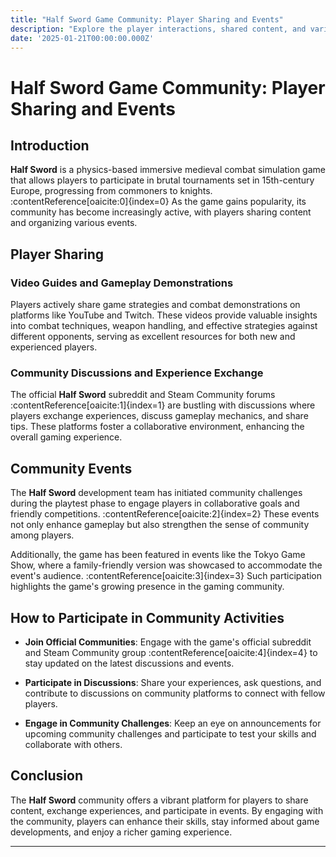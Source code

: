 ```yaml
---
title: "Half Sword Game Community: Player Sharing and Events"
description: "Explore the player interactions, shared content, and various events within the Half Sword game community, and learn how to participate and enhance your gaming experience."
date: '2025-01-21T00:00:00.000Z'
---
```


# Half Sword Game Community: Player Sharing and Events

## Introduction

**Half Sword** is a physics-based immersive medieval combat simulation game that allows players to participate in brutal tournaments set in 15th-century Europe, progressing from commoners to knights. :contentReference[oaicite:0]{index=0} As the game gains popularity, its community has become increasingly active, with players sharing content and organizing various events.

## Player Sharing

### Video Guides and Gameplay Demonstrations

Players actively share game strategies and combat demonstrations on platforms like YouTube and Twitch. These videos provide valuable insights into combat techniques, weapon handling, and effective strategies against different opponents, serving as excellent resources for both new and experienced players.

### Community Discussions and Experience Exchange

The official **Half Sword** subreddit  and Steam Community forums :contentReference[oaicite:1]{index=1} are bustling with discussions where players exchange experiences, discuss gameplay mechanics, and share tips. These platforms foster a collaborative environment, enhancing the overall gaming experience.

## Community Events

The **Half Sword** development team has initiated community challenges during the playtest phase to engage players in collaborative goals and friendly competitions. :contentReference[oaicite:2]{index=2} These events not only enhance gameplay but also strengthen the sense of community among players.

Additionally, the game has been featured in events like the Tokyo Game Show, where a family-friendly version was showcased to accommodate the event's audience. :contentReference[oaicite:3]{index=3} Such participation highlights the game's growing presence in the gaming community.

## How to Participate in Community Activities

- **Join Official Communities**: Engage with the game's official subreddit  and Steam Community group :contentReference[oaicite:4]{index=4} to stay updated on the latest discussions and events.

- **Participate in Discussions**: Share your experiences, ask questions, and contribute to discussions on community platforms to connect with fellow players.

- **Engage in Community Challenges**: Keep an eye on announcements for upcoming community challenges and participate to test your skills and collaborate with others.

## Conclusion

The **Half Sword** community offers a vibrant platform for players to share content, exchange experiences, and participate in events. By engaging with the community, players can enhance their skills, stay informed about game developments, and enjoy a richer gaming experience.

---
